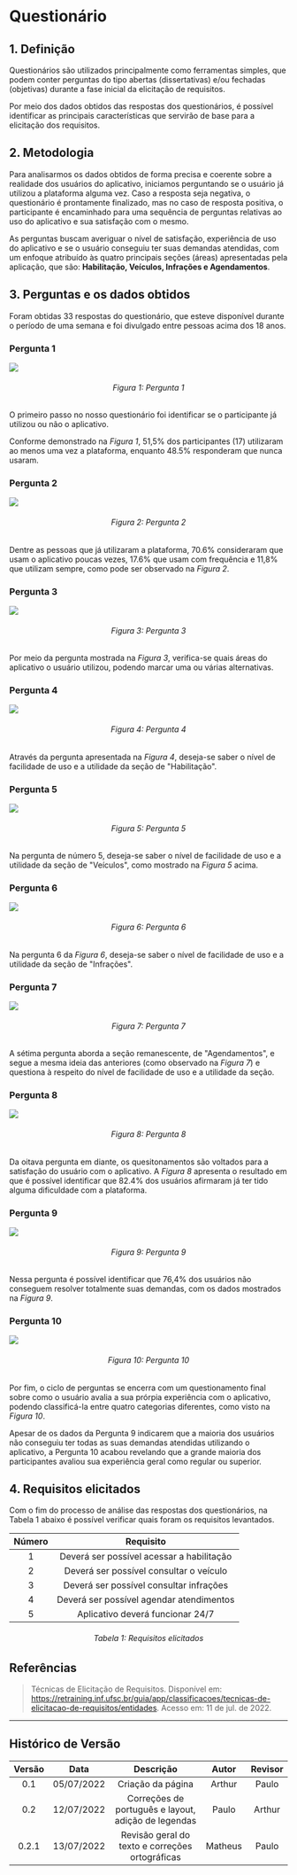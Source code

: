 # Questionário

## 1. Definição

Questionários são utilizados principalmente como ferramentas simples, que podem conter perguntas do tipo abertas (dissertativas) e/ou fechadas (objetivas) durante a fase inicial da elicitação de requisitos.

Por meio dos dados obtidos das respostas dos questionários, é possível identificar as principais características que servirão de base para a elicitação dos requisitos.

## 2. Metodologia

Para analisarmos os dados obtidos de forma precisa e coerente sobre a realidade dos usuários do aplicativo, iniciamos perguntando se o usuário já utilizou a plataforma alguma vez. Caso a resposta seja negativa, o questionário é prontamente finalizado, mas no caso de resposta positiva, o participante é encaminhado para uma sequência de perguntas relativas ao uso do aplicativo e sua satisfação com o mesmo.

As perguntas buscam averiguar o nível de satisfação, experiência de uso do aplicativo e se o usuário conseguiu ter suas demandas atendidas, com um enfoque atribuído às quatro principais seções (áreas) apresentadas pela aplicação, que são: **Habilitação, Veículos, Infrações e Agendamentos**.

## 3. Perguntas e os dados obtidos

Foram obtidas 33 respostas do questionário, que esteve disponível durante o período de uma semana e foi divulgado entre pessoas acima dos 18 anos.

### Pergunta 1

<img src="../../images/questionario/questao_1.png">
<h6 align = "center">Figura 1: Pergunta 1</h6>

O primeiro passo no nosso questionário foi identificar se o participante já utilizou ou não o aplicativo.

Conforme demonstrado na *Figura 1*, 51,5% dos participantes (17) utilizaram ao menos uma vez a plataforma, enquanto 48.5% responderam que nunca usaram.

### Pergunta 2

<img src="../../images/questionario/questao_2.png">
<h6 align = "center">Figura 2: Pergunta 2</h6>

Dentre as pessoas que já utilizaram a plataforma, 70.6% consideraram que usam o aplicativo poucas vezes, 17.6% que usam com frequência e 11,8% que utilizam sempre, como pode ser observado na *Figura 2*.

### Pergunta 3

<img src="../../images/questionario/questao_3.png">
<h6 align = "center">Figura 3: Pergunta 3</h6>

Por meio da pergunta mostrada na *Figura 3*, verifica-se quais áreas do aplicativo o usuário utilizou, podendo marcar uma ou várias alternativas.

### Pergunta 4

<img src="../../images/questionario/questao_4.png">
<h6 align = "center">Figura 4: Pergunta 4</h6>

Através da pergunta apresentada na *Figura 4*, deseja-se saber o nível de facilidade de uso e a utilidade da seção de "Habilitação".

### Pergunta 5

<img src="../../images/questionario/questao_5.png">
<h6 align = "center">Figura 5: Pergunta 5</h6>

Na pergunta de número 5, deseja-se saber o nível de facilidade de uso e a utilidade da seção de "Veículos", como mostrado na *Figura 5* acima.

### Pergunta 6

<img src="../../images/questionario/questao_6.png">
<h6 align = "center">Figura 6: Pergunta 6</h6>

Na pergunta 6 da *Figura 6*, deseja-se saber o nível de facilidade de uso e a utilidade da seção de "Infrações".

### Pergunta 7

<img src="../../images/questionario/questao_7.png">
<h6 align = "center">Figura 7: Pergunta 7</h6>

A sétima pergunta aborda a seção remanescente, de "Agendamentos", e segue a mesma ideia das anteriores (como observado na *Figura 7*) e questiona à respeito do nível de facilidade de uso e a utilidade da seção.

### Pergunta 8

<img src="../../images/questionario/questao_8.png">
<h6 align = "center">Figura 8: Pergunta 8</h6>

Da oitava pergunta em diante, os quesitonamentos são voltados para a satisfação do usuário com o aplicativo. A *Figura 8* apresenta o resultado em que é possível identificar que 82.4% dos usuários afirmaram já ter tido alguma dificuldade com a plataforma.

### Pergunta 9

<img src="../../images/questionario/questao_9.png">
<h6 align = "center">Figura 9: Pergunta 9</h6>

Nessa pergunta é possível identificar que 76,4% dos usuários não conseguem resolver totalmente suas demandas, com os dados mostrados na *Figura 9*.

### Pergunta 10

<img src="../../images/questionario/questao_10.png">
<h6 align = "center">Figura 10: Pergunta 10</h6>

Por fim, o ciclo de perguntas se encerra com um questionamento final sobre como o usuário avalia a sua prórpia experiência com o aplicativo, podendo classificá-la entre quatro categorias diferentes, como visto na *Figura 10*.

Apesar de os dados da Pergunta 9 indicarem que a maioria dos usuários não conseguiu ter todas as suas demandas atendidas utilizando o aplicativo, a Pergunta 10 acabou revelando que a grande maioria dos participantes avaliou sua experiência geral como regular ou superior.

## 4. Requisitos elicitados
Com o fim do processo de análise das respostas dos questionários, na Tabela 1 abaixo é possível verificar quais foram os requisitos levantados.

| Número |                 Requisito                 |
|:------:|:-----------------------------------------:|
|   1    | Deverá ser possível acessar a habilitação |
|   2    |  Deverá ser possível consultar o veículo  |
|   3    |  Deverá ser possível consultar infrações  |
|   4    | Deverá ser possível agendar atendimentos  |
|   5    |     Aplicativo deverá funcionar 24/7      |
<h6 align = "center">Tabela 1: Requisitos elicitados</h6>

## Referências

> Técnicas de Elicitação de Requisitos. Disponível em: https://retraining.inf.ufsc.br/guia/app/classificacoes/tecnicas-de-elicitacao-de-requisitos/entidades. Acesso em: 11 de jul. de 2022.

***
## Histórico de Versão

|   Versão    |    Data    |    Descrição             | Autor  | Revisor |
|:-----------:|:----------:|:---------------------------------------------------:|:------:|:-------:|
| 0.1 | 05/07/2022 |                  Criação da página                  | Arthur |  Paulo  |
| 0.2 | 12/07/2022 | Correções de português e layout, adição de legendas | Paulo  | Arthur  |
| 0.2.1 | 13/07/2022 | Revisão geral do texto e correções ortográficas | Matheus | Paulo  |

